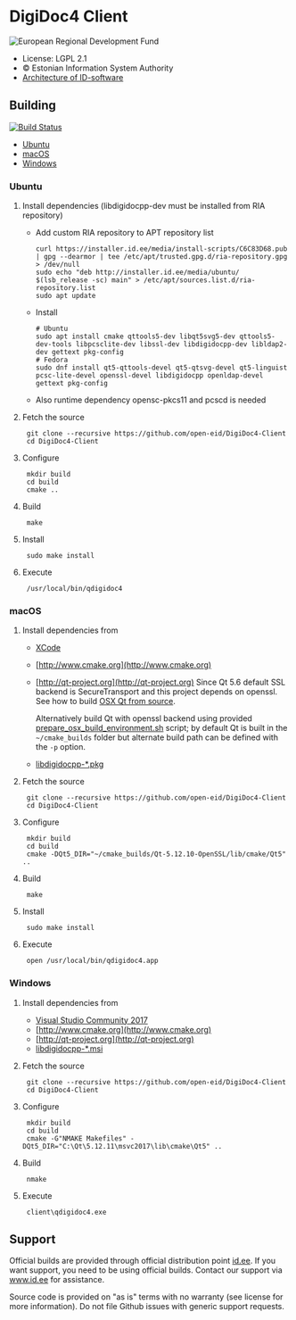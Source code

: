 # DigiDoc4 Client

![European Regional Development Fund](client/images/EL_Regionaalarengu_Fond.png "European Regional Development Fund - DO NOT REMOVE THIS IMAGE BEFORE 05.03.2020")

 * License: LGPL 2.1
 * &copy; Estonian Information System Authority
 * [Architecture of ID-software](http://open-eid.github.io)

## Building
[![Build Status](https://github.com/open-eid/DigiDoc4-Client/workflows/CI/badge.svg?branch=master)](https://github.com/open-eid/DigiDoc4-Client/actions)
* [Ubuntu](#ubuntu)
* [macOS](#macos)
* [Windows](#windows)

### Ubuntu

1. Install dependencies (libdigidocpp-dev must be installed from RIA repository)
   * Add custom RIA repository to APT repository list

         curl https://installer.id.ee/media/install-scripts/C6C83D68.pub | gpg --dearmor | tee /etc/apt/trusted.gpg.d/ria-repository.gpg > /dev/null
         sudo echo "deb http://installer.id.ee/media/ubuntu/ $(lsb_release -sc) main" > /etc/apt/sources.list.d/ria-repository.list
         sudo apt update

   * Install

         # Ubuntu
         sudo apt install cmake qttools5-dev libqt5svg5-dev qttools5-dev-tools libpcsclite-dev libssl-dev libdigidocpp-dev libldap2-dev gettext pkg-config
         # Fedora
         sudo dnf install qt5-qttools-devel qt5-qtsvg-devel qt5-linguist pcsc-lite-devel openssl-devel libdigidocpp openldap-devel gettext pkg-config

   * Also runtime dependency opensc-pkcs11 and pcscd is needed

2. Fetch the source

        git clone --recursive https://github.com/open-eid/DigiDoc4-Client
        cd DigiDoc4-Client

3. Configure

        mkdir build
        cd build
        cmake ..

4. Build

        make

5. Install

        sudo make install

6. Execute

        /usr/local/bin/qdigidoc4

### macOS

1. Install dependencies from
   * [XCode](https://apps.apple.com/us/app/xcode/id497799835?mt=12)
   * [http://www.cmake.org](http://www.cmake.org)
   * [http://qt-project.org](http://qt-project.org)
       Since Qt 5.6 default SSL backend is SecureTransport and this project depends on openssl.
       See how to build [OSX Qt from source](#building-osx-qt-from-source).
       
       Alternatively build Qt with openssl backend using provided [prepare_osx_build_environment.sh](prepare_osx_build_environment.sh) script; by default Qt is built in the `~/cmake_builds` folder but alternate build path can be defined with the `-p` option.
   * [libdigidocpp-*.pkg](https://github.com/open-eid/libdigidocpp/releases)

2. Fetch the source

        git clone --recursive https://github.com/open-eid/DigiDoc4-Client
        cd DigiDoc4-Client

3. Configure

        mkdir build
        cd build
        cmake -DQt5_DIR="~/cmake_builds/Qt-5.12.10-OpenSSL/lib/cmake/Qt5" ..

4. Build

        make

5. Install

        sudo make install

6. Execute

        open /usr/local/bin/qdigidoc4.app


### Windows

1. Install dependencies from
    * [Visual Studio Community 2017](https://www.visualstudio.com/downloads/)
    * [http://www.cmake.org](http://www.cmake.org)
    * [http://qt-project.org](http://qt-project.org)
    * [libdigidocpp-*.msi](https://github.com/open-eid/libdigidocpp/releases)
2. Fetch the source

        git clone --recursive https://github.com/open-eid/DigiDoc4-Client
        cd DigiDoc4-Client

3. Configure

        mkdir build
        cd build
        cmake -G"NMAKE Makefiles" -DQt5_DIR="C:\Qt\5.12.11\msvc2017\lib\cmake\Qt5" ..

4. Build

        nmake

6. Execute

        client\qdigidoc4.exe


## Support
Official builds are provided through official distribution point [id.ee](https://www.id.ee/en/article/install-id-software/). If you want support, you need to be using official builds. Contact our support via www.id.ee for assistance.

Source code is provided on "as is" terms with no warranty (see license for more information). Do not file Github issues with generic support requests.

